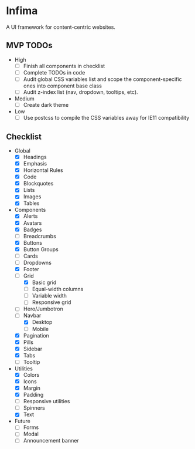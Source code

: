 # Infima

A UI framework for content-centric websites.

## MVP TODOs

- High
  - [ ] Finish all components in checklist
  - [ ] Complete TODOs in code
  - [ ] Audit global CSS variables list and scope the component-specific ones into component base class
  - [ ] Audit z-index list (nav, dropdown, tooltips, etc).
- Medium
  - [ ] Create dark theme
- Low
  - [ ] Use postcss to compile the CSS variables away for IE11 compatibility

## Checklist

- Global
  - [x] Headings
  - [x] Emphasis
  - [x] Horizontal Rules
  - [x] Code
  - [x] Blockquotes
  - [x] Lists
  - [x] Images
  - [x] Tables
- Components
  - [x] Alerts
  - [x] Avatars
  - [x] Badges
  - [ ] Breadcrumbs
  - [x] Buttons
  - [x] Button Groups
  - [ ] Cards
  - [ ] Dropdowns
  - [x] Footer
  - [ ] Grid
    - [x] Basic grid
    - [ ] Equal-width columns
    - [ ] Variable width
    - [ ] Responsive grid
  - [ ] Hero/Jumbotron
  - [ ] Navbar
    - [x] Desktop
    - [ ] Mobile
  - [x] Pagination
  - [x] Pills
  - [x] Sidebar
  - [x] Tabs
  - [ ] Tooltip
- Utilities
  - [x] Colors
  - [x] Icons
  - [x] Margin
  - [x] Padding
  - [ ] Responsive utilities
  - [ ] Spinners
  - [x] Text
- Future
  - [ ] Forms
  - [ ] Modal
  - [ ] Announcement banner
